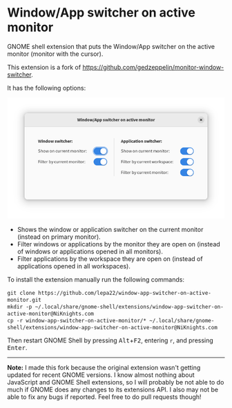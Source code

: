 # Window/App switcher on active monitor

GNOME shell extension that puts the Window/App switcher on the active monitor (monitor with the cursor).

This extension is a fork of https://github.com/gedzeppelin/monitor-window-switcher. 

It has the following options:

![Screenshot](screenshot.png)

- Shows the window or application switcher on the current monitor (instead on primary monitor).
- Filter windows or applications by the monitor they are open on (instead of windows or applications opened in all monitors).
- Filter applications by the workspace they are open on (instead of applications opened in all workspaces).

To install the extension manually run the following commands:

```
git clone https://github.com/lepa22/window-app-switcher-on-active-monitor.git
mkdir -p ~/.local/share/gnome-shell/extensions/window-app-switcher-on-active-monitor@NiKnights.com
cp -r window-app-switcher-on-active-monitor/* ~/.local/share/gnome-shell/extensions/window-app-switcher-on-active-monitor@NiKnights.com
```

Then restart GNOME Shell by pressing <kbd>Alt</kbd>+<kbd>F2</kbd>, entering `r`, and pressing <kbd>Enter</kbd>.

---

**Note:** I made this fork because the original extension wasn't getting updated for recent GNOME versions. I know almost nothing about JavaScript and GNOME Shell extensions, so I will probably be not able to do much if GNOME does any changes to its extensions API. I also may not be able to fix any bugs if reported. Feel free to do pull requests though!
